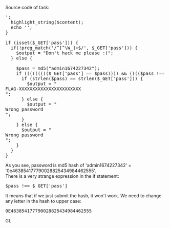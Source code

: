 Source code of task:
<pre>
<?php
$output = "";
if (isset($_GET['code'])) {
  $content = file_get_contents(__FILE__);
  $content = preg_replace('/FLAG\-[0-9a-zA-Z_?!.,]+/i', 'FLAG-XXXXXXXXXXXXXXXXXXXXXXX', $content);
  echo '<div class="code-highlight">';
  highlight_string($content);
  echo '</div>';
}

if (isset($_GET['pass'])) {
  if(!preg_match('/^[^\W_]+$/', $_GET['pass'])) {
    $output = "Don't hack me please :(";
  } else {

    $pass = md5("admin1674227342");
    if ((((((((($_GET['pass'] == $pass)))) && (((($pass !== $_GET['pass']))))) || ((((($pass == $_GET['pass'])))) && ((($_GET['pass'] !== $pass)))))))) { // Trolling u lisp masta
      if (strlen($pass) == strlen($_GET['pass'])) {
        $output = "<div class='alert alert-success'>FLAG-XXXXXXXXXXXXXXXXXXXXXXX</div>";
      } else {
        $output = "<div class='alert alert-danger'>Wrong password</div>";
      }
    } else {
      $output = "<div class='alert alert-danger'>Wrong password</div>";
    }
  }
}
</pre>
As you see, password is md5 hash of 'admin1674227342' = '0e463854177790028825434984462555'.<br>
There is a very strange expression in the if statement:
<pre>
$pass !== $_GET['pass']
</pre>
It means that if we just submit the hash, it won't work. We need to change any letter in the hash to upper case:
<pre>
0E463854177790028825434984462555
</pre>
GL